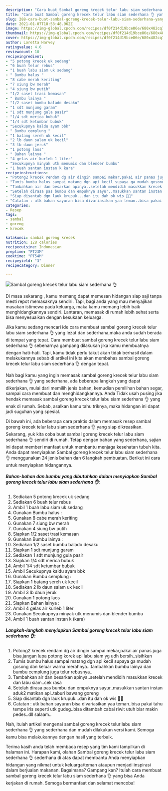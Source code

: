 ```yaml
---
description: "Cara buat Sambal goreng krecek telur labu siam sederhana 👌 yang nikmat dan Mudah Dibuat"
title: "Cara buat Sambal goreng krecek telur labu siam sederhana 👌 yang nikmat dan Mudah Dibuat"
slug: 288-cara-buat-sambal-goreng-krecek-telur-labu-siam-sederhana-yang-nikmat-dan-mudah-dibuat
date: 2021-01-07T18:58:48.962Z
image: https://img-global.cpcdn.com/recipes/df0f214d19bce86e/680x482cq70/sambal-goreng-krecek-telur-labu-siam-sederhana-👌-foto-resep-utama.jpg
thumbnail: https://img-global.cpcdn.com/recipes/df0f214d19bce86e/680x482cq70/sambal-goreng-krecek-telur-labu-siam-sederhana-👌-foto-resep-utama.jpg
cover: https://img-global.cpcdn.com/recipes/df0f214d19bce86e/680x482cq70/sambal-goreng-krecek-telur-labu-siam-sederhana-👌-foto-resep-utama.jpg
author: Loretta Harvey
ratingvalue: 4.6
reviewcount: 10
recipeingredient:
- "5 potong krecek uk sedang"
- "6 buah telur rebus"
- "1 buah labu siam uk sedang"
- " Bumbu halus "
- "8 cabe merah keriting"
- "7 siung bw merah"
- "4 siung bw putih"
- "1/2 saset trasi kemasan"
- " Bumbu lainya "
- "1/2 saset bumbu balado desaku"
- "1 sdt munjung garam"
- "1 sdt munjung gula pasir"
- "1/4 sdt merica bubuk"
- "1/4 sdt ketumbar bubuk"
- "Secukupnya kaldu ayam bbk"
- " Bumbu cemplung "
- "1 batang sereh uk kecil"
- "2 lb daun salam uk kecil"
- "3 lb daun jeruk"
- "1 potong laos"
- " Bahan lainya "
- "4 gelas air kurleb 1 liter"
- "Secukupnya minyak utk menumis dan blender bumbu"
- "1 buah santan instan k kara"
recipeinstructions:
- "Potong2 krecek rendam dg air dingin sampai mekar,pakai air panas juga bisa,jangan lupa potong korek api labu siam yg udh bersih..sisihkan"
- "Tumis bumbu halus sampai matang dgn api kecil supaya ga mudah gosong dan keluar warna merahnya...tambahkan bumbu lainya dan bumbu cemplung juga telur rebusnya.."
- "Tambahkan air dan besarkan apinya..setelah mendidih masukkan krecek dan labu siam..cek rasa"
- "Setelah dirasa pas bumbu dan empuknya sayur..masukkan santan instan aduk2 matikan api..taburi bawang goreng"
- "Siap disantab dgn lauk krupuk...dan itu dah ok wis 🤭🤭"
- "Catatan : utk bahan sayuran bisa divariasikan yaa teman..bisa pakai tahu tempe iris seperti utk gudeg..bisa ditambah cabai riwit utuh biar makin pedes..dll salaam.."
categories:
- Resep
tags:
- sambal
- goreng
- krecek

katakunci: sambal goreng krecek 
nutrition: 128 calories
recipecuisine: Indonesian
preptime: "PT23M"
cooktime: "PT54M"
recipeyield: "3"
recipecategory: Dinner

---
```



![Sambal goreng krecek telur labu siam sederhana 👌](https://img-global.cpcdn.com/recipes/df0f214d19bce86e/680x482cq70/sambal-goreng-krecek-telur-labu-siam-sederhana-👌-foto-resep-utama.jpg)

Di masa  sekarang , kamu memang dapat memesan hidangan siap saji tanpa mesti repot memasaknya sendiri. Tapi, bagi anda yang mau menyajikan masakan istimewa pada keluarga, maka kamu memang lebih baik menghidangkannya sendiri. Lantaran, memasak di rumah lebih sehat serta bisa menyesuaikan dengan kesukaan keluarga.

Jika kamu sedang mencari ide cara membuat sambal goreng krecek telur labu siam sederhana 👌 yang lezat dan sederhana,maka anda sudah berada di tempat yang tepat. Cara membuat sambal goreng krecek telur labu siam sederhana 👌  sebenarnya gampang dilakukan jika kamu membuatnya dengan hati-hati. Tapi, kamu tidak perlu takut akan tidak berhasil dalam melakukannya 
sebab di artikel ini kita akan membahas sambal goreng krecek telur labu siam sederhana 👌 dengan tepat.  



Nah bagi kamu yang ingin memasak sambal goreng krecek telur labu siam sederhana 👌 yang sederhana, ada beberapa langkah yang dapat dikerjakan, mulai dari memilih jenis bahan, kemudian pemilihan bahan segar, sampai cara membuat dan menghidangkannya. Anda Tidak usah pusing jika hendak memasak sambal goreng krecek telur labu siam sederhana 👌 yang enak di rumah. Sebab, asalkan kamu  tahu triknya, maka hidangan ini dapat jadi suguhan yang spesial.

Di bawah ini, ada beberapa cara praktis  dalam memasak resep sambal goreng krecek telur labu siam sederhana 👌 yang siap dikreasikan. Sekarang, yuk kita coba buat sambal goreng krecek telur labu siam sederhana 👌 sendiri di rumah. Tetap dengan bahan yang sederhana, sajian ini dapat memberi manfaat untuk membantu menjaga kesehatan tubuh kita. Anda dapat menyiapkan Sambal goreng krecek telur labu siam sederhana 👌 menggunakan 24 jenis bahan dan 6 langkah pembuatan. Berikut ini cara untuk menyiapkan hidangannya.

<!--inarticleads1-->

##### Bahan-bahan dan bumbu yang dibutuhkan dalam menyiapkan Sambal goreng krecek telur labu siam sederhana 👌:

1. Sediakan 5 potong krecek uk sedang
1. Sediakan 6 buah telur rebus
1. Ambil 1 buah labu siam uk sedang
1. Gunakan  Bumbu halus :
1. Gunakan 8 cabe merah keriting
1. Gunakan 7 siung bw merah
1. Gunakan 4 siung bw putih
1. Siapkan 1/2 saset trasi kemasan
1. Gunakan  Bumbu lainya :
1. Sediakan 1/2 saset bumbu balado desaku
1. Siapkan 1 sdt munjung garam
1. Sediakan 1 sdt munjung gula pasir
1. Siapkan 1/4 sdt merica bubuk
1. Ambil 1/4 sdt ketumbar bubuk
1. Ambil Secukupnya kaldu ayam bbk
1. Gunakan  Bumbu cemplung :
1. Siapkan 1 batang sereh uk kecil
1. Sediakan 2 lb daun salam uk kecil
1. Ambil 3 lb daun jeruk
1. Gunakan 1 potong laos
1. Siapkan  Bahan lainya :
1. Ambil 4 gelas air kurleb 1 liter
1. Gunakan Secukupnya minyak utk menumis dan blender bumbu
1. Ambil 1 buah santan instan k (kara)




<!--inarticleads2-->

##### Langkah-langkah menyiapkan Sambal goreng krecek telur labu siam sederhana 👌:

1. Potong2 krecek rendam dg air dingin sampai mekar,pakai air panas juga bisa,jangan lupa potong korek api labu siam yg udh bersih..sisihkan
1. Tumis bumbu halus sampai matang dgn api kecil supaya ga mudah gosong dan keluar warna merahnya...tambahkan bumbu lainya dan bumbu cemplung juga telur rebusnya..
1. Tambahkan air dan besarkan apinya..setelah mendidih masukkan krecek dan labu siam..cek rasa
1. Setelah dirasa pas bumbu dan empuknya sayur..masukkan santan instan aduk2 matikan api..taburi bawang goreng
1. Siap disantab dgn lauk krupuk...dan itu dah ok wis 🤭🤭
1. Catatan : utk bahan sayuran bisa divariasikan yaa teman..bisa pakai tahu tempe iris seperti utk gudeg..bisa ditambah cabai riwit utuh biar makin pedes..dll salaam..




Nah, itulah artikel mengenai  sambal goreng krecek telur labu siam sederhana 👌  yang sederhana dan mudah dilakukan versi kami. Semoga kamu bisa melakukannya dengan hasil yang terbaik. 

Terima kasih anda telah membaca resep yang tim kami tampilkan di halaman ini. Harapan kami, olahan  Sambal goreng krecek telur labu siam sederhana 👌 sederhana di atas dapat membantu Anda menyiapkan hidangan yang nikmat untuk keluarga/teman ataupun menjadi inspirasi dalam berjualan makanan. Bagaimana? Gampang kan? Itulah cara membuat sambal goreng krecek telur labu siam sederhana 👌 yang bisa Anda kerjakan di rumah. Semoga bermanfaat dan selamat mencoba!

